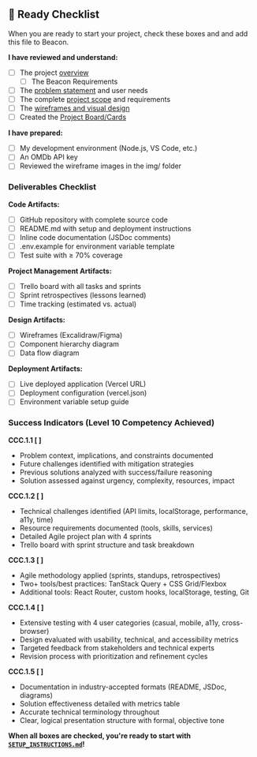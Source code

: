 ## 🚦 Ready Checklist 

When you are ready to start your project, check these boxes and and add this file to Beacon.

**I have reviewed and understand:**
- [ ] The project [overview](./overview.md)
    - [ ] The Beacon Requirements
- [ ] The [problem statement](./00-problem.md) and user needs
- [ ] The complete [project scope](./01-project-scope.md) and requirements
- [ ] The [wireframes and visual design](./02-wireframes-overview.md)
- [ ] Created the [Project Board/Cards](./03-trello-project-board-guide.md)

**I have prepared:**
- [ ] My development environment (Node.js, VS Code, etc.)
- [ ] An OMDb API key
- [ ] Reviewed the wireframe images in the img/ folder

### Deliverables Checklist

**Code Artifacts:**
- [ ] GitHub repository with complete source code
- [ ] README.md with setup and deployment instructions
- [ ] Inline code documentation (JSDoc comments)
- [ ] .env.example for environment variable template
- [ ] Test suite with ≥ 70% coverage

**Project Management Artifacts:**
- [ ] Trello board with all tasks and sprints
- [ ] Sprint retrospectives (lessons learned)
- [ ] Time tracking (estimated vs. actual)

**Design Artifacts:**
- [ ] Wireframes (Excalidraw/Figma)
- [ ] Component hierarchy diagram
- [ ] Data flow diagram

**Deployment Artifacts:**
- [ ] Live deployed application (Vercel URL)
- [ ] Deployment configuration (vercel.json)
- [ ] Environment variable setup guide

### Success Indicators (Level 10 Competency Achieved)

**CCC.1.1 [ ]**
- Problem context, implications, and constraints documented
- Future challenges identified with mitigation strategies
- Previous solutions analyzed with success/failure reasoning
- Solution assessed against urgency, complexity, resources, impact

**CCC.1.2 [ ]**
- Technical challenges identified (API limits, localStorage, performance, a11y, time)
- Resource requirements documented (tools, skills, services)
- Detailed Agile project plan with 4 sprints
- Trello board with sprint structure and task breakdown

**CCC.1.3 [ ]**
- Agile methodology applied (sprints, standups, retrospectives)
- Two+ tools/best practices: TanStack Query + CSS Grid/Flexbox
- Additional tools: React Router, custom hooks, localStorage, testing, Git

**CCC.1.4 [ ]**
- Extensive testing with 4 user categories (casual, mobile, a11y, cross-browser)
- Design evaluated with usability, technical, and accessibility metrics
- Targeted feedback from stakeholders and technical experts
- Revision process with prioritization and refinement cycles

**CCC.1.5 [ ]**
- Documentation in industry-accepted formats (README, JSDoc, diagrams)
- Solution effectiveness detailed with metrics table
- Accurate technical terminology throughout
- Clear, logical presentation structure with formal, objective tone

**When all boxes are checked, you're ready to start with [`SETUP_INSTRUCTIONS.md`](./04-SETUP_INSTRUCTIONS.md)!**